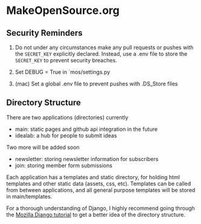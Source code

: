 # MakeOpenSource.org

## Security Reminders
1. Do not under any circumstances make any pull requests or pushes with the `SECRET_KEY` explicitly declared. Instead, use a .env file to store the `SECRET_KEY` to prevent security breaches. 

2. Set DEBUG = True in `mos/settings.py

3. (mac) Set a global .env file to prevent pushes with .DS_Store files


## Directory Structure
There are two applications (directories) currently
- main: static pages and github api integration in the future
- idealab: a hub for people to submit ideas

Two more will be added soon
- newsletter: storing newsletter information for subscribers
- join: storing member form submissions

Each application has a templates and static directory, for holding html templates and other static data (assets, css, etc). Templates can be called from between applications, and all general purpose templates will be stored in main/templates.

For a thorough understanding of Django, I highly recommend going through the [Mozilla Django tutorial](https://developer.mozilla.org/en-US/docs/Learn/Server-side/Django) to get a better idea of the directory structure.

